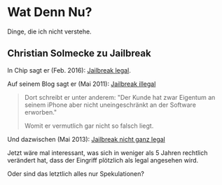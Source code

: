 # Wat Denn Nu?

Dinge, die ich nicht verstehe.

## Christian Solmecke zu Jailbreak

In Chip sagt er (Feb. 2016): [Jailbreak legal](https://praxistipps.chip.de/iphoneipad-jailbreak-legal-oder-illegal_46467).

Auf seinem Blog sagt er (Mai 2011): [Jailbreak illegal](https://www.wbs-law.de/wirtschaftsrecht/rechtsanwalt-christian-solmecke-wer-eigenmachtig-ein-handy-entsperrt-macht-sich-strafbar-7680/)

> Dort schreibt er unter anderem: "Der Kunde hat zwar Eigentum an seinem iPhone aber nicht uneingeschränkt an der Software erworben."
> 
> Womit er vermutlich gar nicht so falsch liegt.

Und dazwischen (Mai 2013): [Jailbreak nicht ganz legal](https://www.wbs-law.de/computerstrafrecht/sind-jailbreaks-erlaubt-was-nutzern-beim-knacken-ihres-iphones-droht-39504/)

Jetzt wäre mal interessant, was sich in weniger als 5 Jahren rechtlich verändert hat, dass der Eingriff plötzlich als legal angesehen wird.

Oder sind das letztlich alles nur Spekulationen?
